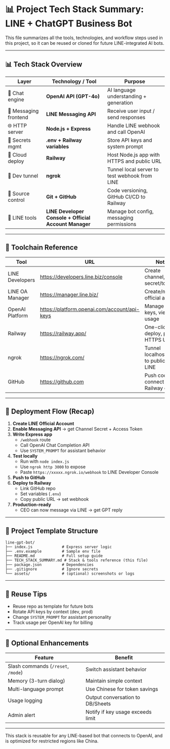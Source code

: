 # 📊 Project Tech Stack Summary: LINE + ChatGPT Business Bot

This file summarizes all the tools, technologies, and workflow steps used in this project, so it can be reused or cloned for future LINE-integrated AI bots.

---

## 📊 Tech Stack Overview

| Layer | Technology / Tool | Purpose |
|-------|-------------------|---------|
| 🤖 Chat engine | **OpenAI API (GPT-4o)** | AI language understanding + generation |
| 📲 Messaging frontend | **LINE Messaging API** | Receive user input / send responses |
| 🌐 HTTP server | **Node.js + Express** | Handle LINE webhook and call OpenAI |
| 🔐 Secrets mgmt | **.env + Railway variables** | Store API keys and system prompt |
| 🚀 Cloud deploy | **Railway** | Host Node.js app with HTTPS and public URL |
| 🔧 Dev tunnel | **ngrok** | Tunnel local server to test webhook from LINE |
| 📃 Source control | **Git + GitHub** | Code versioning, GitHub CI/CD to Railway |
| 💼 LINE tools | **LINE Developer Console + Official Account Manager** | Manage bot config, messaging permissions |

---

## 📆 Toolchain Reference

| Tool | URL | Notes |
|------|-----|-------|
| LINE Developers | https://developers.line.biz/console | Create channel, get secret/token |
| LINE OA Manager | https://manager.line.biz/ | Create/manage official account |
| OpenAI Platform | https://platform.openai.com/account/api-keys | Manage API keys, view usage |
| Railway | https://railway.app/ | One-click deploy, public HTTPS URL |
| ngrok | https://ngrok.com/ | Tunnel localhost:3000 to public for LINE |
| GitHub | https://github.com | Push code, connect to Railway deploy |

---

## 🚀 Deployment Flow (Recap)

1. **Create LINE Official Account**
2. **Enable Messaging API** → get Channel Secret + Access Token
3. **Write Express app**
   - `/webhook` route
   - Call OpenAI Chat Completion API
   - Use `SYSTEM_PROMPT` for assistant behavior
4. **Test locally**
   - Run with `node index.js`
   - Use `ngrok http 3000` to expose
   - Paste `https://xxxxx.ngrok.io/webhook` to LINE Developer Console
5. **Push to GitHub**
6. **Deploy to Railway**
   - Link GitHub repo
   - Set variables (`.env`)
   - Copy public URL → set webhook
7. **Production-ready**
   - CEO can now message via LINE → get GPT reply

---

## 🌟 Project Template Structure

```
line-gpt-bot/
├── index.js             # Express server logic
├── .env.example         # Sample env file
├── README.md            # Full setup guide
├── TECH_STACK_SUMMARY.md # Stack & tools reference (this file)
├── package.json         # Dependencies
├── .gitignore           # Ignore secrets
└── assets/              # (optional) screenshots or logs
```

---

## 📅 Reuse Tips

- Reuse repo as template for future bots
- Rotate API keys by context (dev, prod)
- Change `SYSTEM_PROMPT` for assistant personality
- Track usage per OpenAI key for billing

---

## 🚀 Optional Enhancements

| Feature | Benefit |
|---------|---------|
| Slash commands (`/reset`, `/mode`) | Switch assistant behavior |
| Memory (3-turn dialog) | Maintain simple context |
| Multi-language prompt | Use Chinese for token savings |
| Usage logging | Output conversation to DB/Sheets |
| Admin alert | Notify if key usage exceeds limit |

---

This stack is reusable for any LINE-based bot that connects to OpenAI, and is optimized for restricted regions like China.
